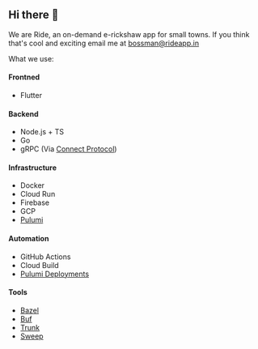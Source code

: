 ## Hi there 👋

We are Ride, an on-demand e-rickshaw app for small towns. If you think that's cool and exciting email me at bossman@rideapp.in

What we use:
 #### Frontned
  * Flutter
 #### Backend
  * Node.js + TS
  * Go
  * gRPC (Via [Connect Protocol](https://connect.build))
 #### Infrastructure
  * Docker
  * Cloud Run
  * Firebase
  * GCP
  * [Pulumi](https://pulumi.com)
#### Automation
  * GitHub Actions
  * Cloud Build
  * [Pulumi Deployments](https://www.pulumi.com/product/pulumi-deployments/)
#### Tools
  * [Bazel](https://bazel.build)
  * [Buf](https://buf.build)
  * [Trunk](https://trunk.io)
  * [Sweep](https://sweep.dev)
